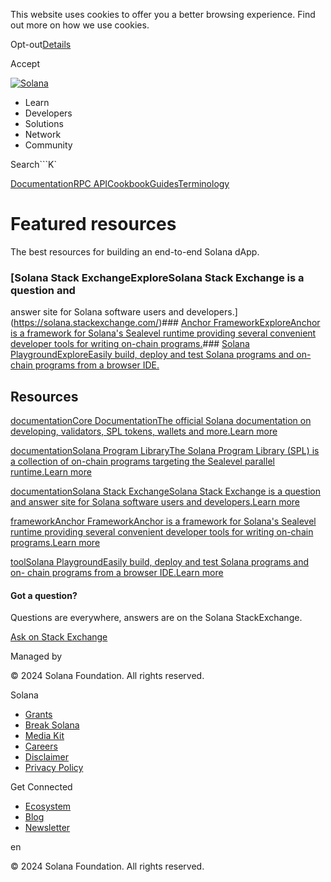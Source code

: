 This website uses cookies to offer you a better browsing experience. Find out
more on how we use cookies.

Opt-out[Details](/privacy-policy#collection-of-information)

Accept

[![Solana](/_next/static/media/logotype.e4df684f.svg)](/)

  * Learn
  * Developers
  * Solutions
  * Network
  * Community

Search```K`

[Documentation](/docs)[RPC
API](/docs/rpc)[Cookbook](/developers/cookbook)[Guides](/developers/guides)[Terminology](/docs/terminology)

# Featured resources

The best resources for building an end-to-end Solana dApp.

### [Solana Stack ExchangeExploreSolana Stack Exchange is a question and
answer site for Solana software users and
developers.](https://solana.stackexchange.com/)### [Anchor
FrameworkExploreAnchor is a framework for Solana's Sealevel runtime providing
several convenient developer tools for writing on-chain
programs.](https://www.anchor-lang.com/)### [Solana PlaygroundExploreEasily
build, deploy and test Solana programs and on-chain programs from a browser
IDE.](https://beta.solpg.io/)

## Resources

[documentationCore DocumentationThe official Solana documentation on
developing, validators, SPL tokens, wallets and more.Learn
more](https://docs.solana.com/)

[documentationSolana Program LibraryThe Solana Program Library (SPL) is a
collection of on-chain programs targeting the Sealevel parallel runtime.Learn
more](https://spl.solana.com/)

[documentationSolana Stack ExchangeSolana Stack Exchange is a question and
answer site for Solana software users and developers.Learn
more](https://solana.stackexchange.com/)

[frameworkAnchor FrameworkAnchor is a framework for Solana's Sealevel runtime
providing several convenient developer tools for writing on-chain
programs.Learn more](https://www.anchor-lang.com/)

[toolSolana PlaygroundEasily build, deploy and test Solana programs and on-
chain programs from a browser IDE.Learn more](https://beta.solpg.io/)

#### Got a question?

Questions are everywhere, answers are on the Solana StackExchange.

[Ask on Stack Exchange](https://solana.stackexchange.com/)

Managed by

[](/)

[](/youtube)[](/twitter)[](/discord)[](/reddit)[](/github)[](/telegram)

© 2024 Solana Foundation. All rights reserved.

Solana

  * [Grants](https://solana.org/grants)
  * [Break Solana](https://break.solana.com/)
  * [Media Kit](/branding)
  * [Careers](https://jobs.solana.com/)
  * [Disclaimer](/tos)
  * [Privacy Policy](/privacy-policy)

Get Connected

  * [Ecosystem](/ecosystem)
  * [Blog](/news)
  * [Newsletter](/newsletter)

en

© 2024 Solana Foundation. All rights reserved.

